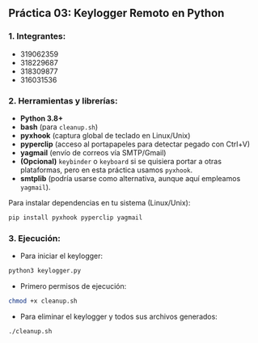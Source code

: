 ## Práctica 03: Keylogger Remoto en Python


### 1. Integrantes:
- 319062359
- 318229687
- 318309877
- 316031536

### 2. Herramientas y librerías:
- **Python 3.8+**  
- **bash** (para `cleanup.sh`)  
- **pyxhook** (captura global de teclado en Linux/Unix)  
- **pyperclip** (acceso al portapapeles para detectar pegado con Ctrl+V)  
- **yagmail** (envío de correos vía SMTP/Gmail)  
- **(Opcional)** `keybinder` o `keyboard` si se quisiera portar a otras plataformas, pero en esta práctica usamos `pyxhook`.  
- **smtplib** (podría usarse como alternativa, aunque aquí empleamos `yagmail`).  

Para instalar dependencias en tu sistema (Linux/Unix):

```bash
pip install pyxhook pyperclip yagmail
```

### 3. Ejecución:

- Para iniciar el keylogger:
```bash
python3 keylogger.py

```
- Primero permisos de ejecución:
```bash
chmod +x cleanup.sh

```
- Para eliminar el keylogger y todos sus archivos generados:
```bash
./cleanup.sh
```